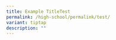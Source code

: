 ```yaml
---
title: Example TitleTest
permalink: /high-school/permalink/test/
variant: tiptap
description: ""
---
```

